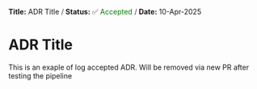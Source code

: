 <!-- log start -->

**Title:** ADR Title **<font color="grey"> / </font>** **Status:** ✅ <font color="green">Accepted </font> **<font color="grey"> / </font>** **Date:** 10-Apr-2025

<!-- log end -->


# ADR Title 
This is an exaple of log accepted ADR. Will be removed via new PR after testing the pipeline


